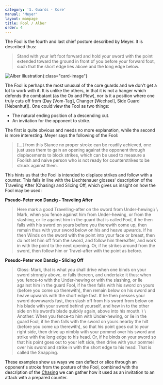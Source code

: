 ```yaml
---
category: '1. Guards - Core'
manual: 'Meyer'
layout: manpage
title: Fool / Alber
order: 4
---
```


The Fool is the fourth and last chief posture described by Meyer. It is described thus:

>Stand with your left foot forward and hold your sword with the point extended toward the ground in front of you before your forward foot, such that the short edge lies above and the long edge below.

![Alber Illustration](/manuals/meyer/images/guards/alber-illustration.jpg){:class="card-image"}

The Fool is perhaps the most unusual of the core guards and we don't get a lot to work with it. It is unlike the others, in that it is not a hanger which defends the combatant (as the Ox and Plow), nor is it a position where one truly cuts off from (Day [Vom-Tag], Changer [Wechsel], Side Guard [Nebenhut]). One could view the Fool as two things:

- The natural ending position of a descending cut.
- An invitation for the opponent to strike.


The first is quite obvious and needs no more explanation, while the second is more interesting. Meyer says the following of the Fool:

> [...] from this Stance no proper stroke can be readily achieved, one just uses them to gain an opening against the opponent through displacements to block strikes, which can be used to measure a Foolish and naive person who is not ready for counterstrikes to be struck against them.

This hints us that the Fool is intended to displace strikes and follow with a counter. This falls in line with the Liechtenauer glosses' description of the Traveling After (Chasing) and Slicing Off, which gives us insight on how the Fool may be used:

**Pseudo-Peter von Danzig - Traveling After**

> Here mark a good Travelling-after on the sword from Under-hewing:\\
>\\
> Mark, when you fence against him from Under-hewing, or from the slashing, or lie against him in the guard that is called Fool, if he then falls with his sword on yours before you therewith come up, then remain thus with your sword below on his and heave upwards. If he then Winds on the sword with the point into your face or breast, then do not let him off from the sword, and follow him thereafter, and work in with the point to the next opening. Or, if he strikes around from the sword, then follow him or Travel-after with the point as before.

**Pseudo-Peter von Danzig - Slicing Off**

> Gloss: Mark, that is what you shall drive when one binds on your sword strongly above, or falls thereon, and undertake it thus: when you fence-to with the Under-hewing or with the slashing, or lie against him in the guard Fool, if he then falls with his sword on yours (before you come up therewith), then remain below on his sword and heave upwards with the short edge fast. If he then presses your sword downwards fast, then slash off from his sword from below on his blade with your sword behind yourself, and hew in to the other side on his sword’s blade quickly again, above into his mouth. \\
> \\
> Another: When you fence-to him with Under-hewing, or lie in the guard Fool, if he then falls with the sword on yours nearby the hilt (before you come up therewith), so that his point goes out to your right side, then drive up nimbly with your pommel over his sword and strike with the long edge to his head. Or, if he binds on your sword so that his point goes out to your left side, then drive with your pommel over his sword and strike in with the short edge to his head. That is called the Snapping.

These examples show us ways we can deflect or slice through an opponent's stroke from the posture of the Fool, combined with the description of the [Chasing](nachreisen) we can gather how it used as an invitation to an attack with a prepared counter.
